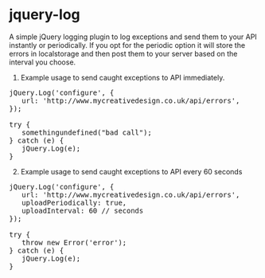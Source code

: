 jquery-log
==========

A simple jQuery logging plugin to log exceptions and send them to your API instantly or periodically. If you opt for the periodic option it will store the errors in localstorage and then post them to your server based on the interval you choose.

1. Example usage to send caught exceptions to API immediately. 
<pre>
jQuery.Log('configure', {
   url: 'http://www.mycreativedesign.co.uk/api/errors',
});

try {
   somethingundefined("bad call");
} catch (e) {
   jQuery.Log(e);
}
</pre>

2. Example usage to send caught exceptions to API every 60 seconds 
<pre>
jQuery.Log('configure', {
   url: 'http://www.mycreativedesign.co.uk/api/errors',
   uploadPeriodically: true,
   uploadInterval: 60 // seconds
});

try {
   throw new Error('error');
} catch (e) {
   jQuery.Log(e);
} 
</pre>
